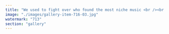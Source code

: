 ```yaml
---
title: "We used to fight over who found the most niche music <br /><br />Intéressant sa manière de questionner la réalité, très à propos !"
image: "./images/gallery-item-716-03.jpg"
watermark: "713"
section: "gallery"
---
```

